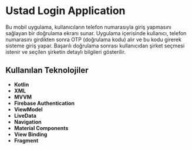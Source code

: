 # Ustad Login Application
Bu mobil uygulama, kullanıcıların telefon numarasıyla giriş yapmasını sağlayan bir doğrulama ekranı sunar.
Uygulama içerisinde kullanıcı, telefon numarasını girdikten sonra OTP (doğrulama kodu) alır ve bu kodu girerek sisteme giriş yapar.
Başarılı doğrulama sonrası kullanıcıdan şirket seçmesi istenir ve seçilen şirketin detaylı bilgileri gösterilir.

## Kullanılan Teknolojiler
- **Kotlin**
- **XML**
- **MVVM**
- **Firebase Authentication**
- **ViewModel**
- **LiveData**
- **Navigation**
- **Material Components**
- **View Binding**
- **Fragment**
